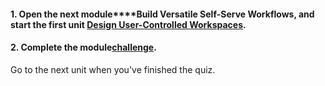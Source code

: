 <head><base target="_blank"> </head>

#### **1. Open the next module****Build Versatile Self-Serve Workflows,** and start the first unit [Design User-Controlled Workspaces](https://safe.my.trailhead.com/en/content/safe/modules/build-versatile-self-serve-workflows/design-user-controlled-workspaces?trail_id=create-data-integration-apps).

  


#### **2. Complete the module**[**challenge**](https://safe.my.trailhead.com/en/content/safe/modules/build-versatile-self-serve-workflows/design-user-controlled-workspaces?trail_id=create-data-integration-apps#challenge).

Go to the next unit when you've finished the quiz.


